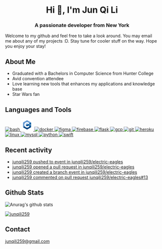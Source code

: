 <h1 align="center">Hi 👋, I'm Jun Qi Li</h1>
<h3 align="center">A passionate developer from New York</h3>
Welcome to my github and feel free to take a look around. You may email me about any of my projects :D. Stay tune for cooler stuff on the way. Hope you enjoy your stay!

## About Me
+ Graduated with a Bachelors in Computer Science from Hunter College
+ Avid convention attendee 
+ Love learning new tools that enhances my applications and knowledge base
+ Star Wars fan 

## Languages and Tools
<p align="left"> <a href="https://www.gnu.org/software/bash/" target="_blank"> <img src="https://www.vectorlogo.zone/logos/gnu_bash/gnu_bash-icon.svg" alt="bash" width="40" height="40"/> </a> <a href="https://www.w3schools.com/cpp/" target="_blank"> <img src="https://github.com/edent/SuperTinyIcons/blob/master/images/svg/cplusplus.svg" alt="cplusplus" width="40" height="40"/> </a> <a href="https://www.docker.com/" target="_blank"> <img src="https://www.vectorlogo.zone/logos/docker/docker-icon.svg" alt="docker" width="40" height="40"/> </a> <a href="https://www.figma.com/" target="_blank"> <img src="https://www.vectorlogo.zone/logos/figma/figma-icon.svg" alt="figma" width="40" height="40"/> </a> <a href="https://firebase.google.com/" target="_blank"> <img src="https://www.vectorlogo.zone/logos/firebase/firebase-icon.svg" alt="firebase" width="40" height="40"/> </a> <a href="https://flask.palletsprojects.com/" target="_blank"> <img src="https://www.vectorlogo.zone/logos/pocoo_flask/pocoo_flask-icon.svg" alt="flask" width="40" height="40"/> </a> <a href="https://cloud.google.com" target="_blank"> <img src="https://www.vectorlogo.zone/logos/google_cloud/google_cloud-icon.svg" alt="gcp" width="40" height="40"/> </a> <a href="https://git-scm.com/" target="_blank"> <img src="https://www.vectorlogo.zone/logos/git-scm/git-scm-icon.svg" alt="git" width="40" height="40"/> </a> <a href="https://heroku.com" target="_blank"> <img src="https://www.vectorlogo.zone/logos/heroku/heroku-icon.svg" alt="heroku" width="40" height="40"/> </a> <a href="https://www.linux.org/" target="_blank"> <img src="https://www.vectorlogo.zone/logos/linux/linux-icon.svg" alt="linux" width="40" height="40"/> </a> <a href="https://www.mysql.com/" target="_blank"> <img src="https://www.vectorlogo.zone/logos/mysql/mysql-official.svg" alt="mysql" width="40" height="40"/> </a> <a href="https://www.python.org" target="_blank"> <img src="https://www.vectorlogo.zone/logos/python/python-icon.svg" alt="python" width="40" height="40"/> </a> <a href="https://developer.apple.com/swift/" target="_blank"> <img src="https://www.vectorlogo.zone/logos/swift/swift-icon.svg" alt="swift" width="40" height="40"/> </a> </p>

## Recent activity
<!-- GITHUB:START -->
- [junqili259 pushed to event in junqili259/electric-eagles](https://github.com/junqili259/electric-eagles/compare/2bc357b6cd...fb938001ee)
- [junqili259 opened a pull request in junqili259/electric-eagles](https://github.com/junqili259/electric-eagles/pull/14)
- [junqili259 created a branch event in junqili259/electric-eagles](https://github.com/junqili259/electric-eagles/compare/event)
- [junqili259 commented on pull request junqili259/electric-eagles#13](https://github.com/junqili259/electric-eagles/pull/13#issuecomment-798927305)
<!-- GITHUB:END -->


## Github Stats
![Anurag's github stats](https://github-readme-stats.vercel.app/api?username=junqili259&show_icons=true&theme=tokyonight)
<p align="left"> <a href="https://github.com/ryo-ma/github-profile-trophy"><img src="https://github-profile-trophy.vercel.app/?username=junqili259" alt="junqili259" /></a> </p>

## Contact
junqili259@gmail.com

